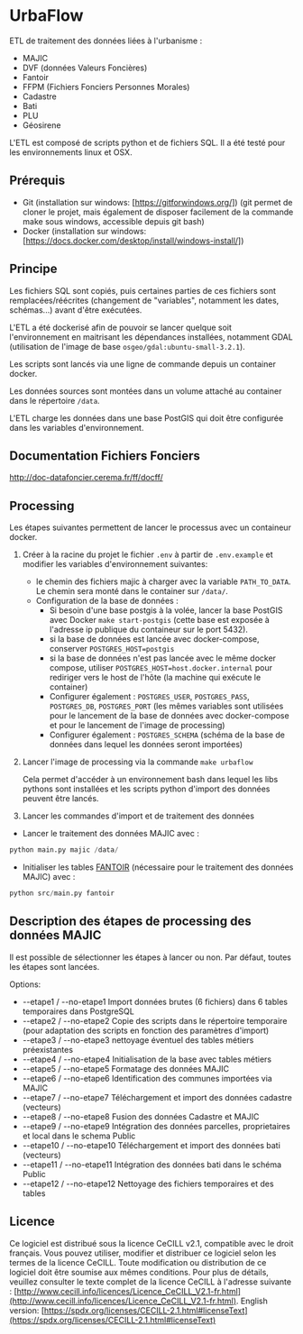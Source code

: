# UrbaFlow

ETL de traitement des données liées à l'urbanisme :

- MAJIC
- DVF (données Valeurs Foncières)
- Fantoir
- FFPM (Fichiers Fonciers Personnes Morales)
- Cadastre
- Bati
- PLU
- Géosirene


L'ETL est composé de scripts python et de fichiers SQL.
Il a été testé pour les environnements linux et OSX.

## Prérequis

- Git (installation sur windows: [https://gitforwindows.org/])
  (git permet de cloner le projet, mais également de disposer facilement de la commande make sous windows, accessible depuis git bash)
- Docker (installation sur windows: [https://docs.docker.com/desktop/install/windows-install/])


## Principe

Les fichiers SQL sont copiés, puis certaines parties de ces fichiers sont remplacées/réécrites (changement de "variables", notamment les dates, schémas...) avant d'être exécutées.

L'ETL a été dockerisé afin de pouvoir se lancer quelque soit l'environnement en maitrisant les dépendances installées, notamment GDAL (utilisation de l'image de base `osgeo/gdal:ubuntu-small-3.2.1`).

Les scripts sont lancés via une ligne de commande depuis un container docker.

Les données sources sont montées dans un volume attaché au container dans le répertoire `/data`.

L'ETL charge les données dans une base PostGIS qui doit être configurée dans les variables d'environnement.


## Documentation Fichiers Fonciers

http://doc-datafoncier.cerema.fr/ff/docff/

## Processing

Les étapes suivantes permettent de lancer le processus avec un containeur docker.

1. Créer à la racine du projet le fichier `.env` à partir de `.env.example` et modifier les variables d'environnement suivantes:
    - le chemin des fichiers majic à charger avec la variable `PATH_TO_DATA`. Le 
      chemin sera monté dans le container sur `/data/`.
    - Configuration de la base de données :
      - Si besoin d'une base postgis à la volée, lancer la base PostGIS avec Docker `make start-postgis` (cette base est
      exposée à l'adresse ip publique du containeur sur le port 5432).
      - si la base de données est lancée avec docker-compose, conserver `POSTGRES_HOST=postgis`
      - si la base de données n'est pas lancée avec le même docker compose, utiliser `POSTGRES_HOST=host.docker.internal` pour rediriger vers le host de l'hôte (la machine qui exécute le container)
      - Configurer également : `POSTGRES_USER`, `POSTGRES_PASS`, `POSTGRES_DB`, `POSTGRES_PORT` (les mêmes variables sont utilisées pour le lancement de la base de données avec docker-compose et pour le lancement de l'image de processing)
      - Configurer également : `POSTGRES_SCHEMA` (schéma de la base de données dans lequel les données seront importées)
2. Lancer l'image de processing via la commande `make urbaflow`

   Cela permet d'accéder à un environnement bash dans lequel les libs pythons 
   sont installées et les scripts python d'import des données peuvent être
   lancés.

3. Lancer les commandes d'import et de traitement des données
  
- Lancer le traitement des données MAJIC avec :

```python
python main.py majic /data/
```
  
- Initialiser les tables [FANTOIR][fantoir] (nécessaire pour le traitement 
    des données MAJIC) avec :

 ```python
 python src/main.py fantoir
 ```

[fantoir]: https://www.data.gouv.fr/fr/datasets/fichier-fantoir-des-voies-et-lieux-dits/


## Description des étapes de processing des données MAJIC

Il est possible de sélectionner les étapes à lancer ou non.
Par défaut, toutes les étapes sont lancées.

Options:
  
* --etape1 / --no-etape1    Import données brutes (6 fichiers) dans 6 tables
                            temporaires dans PostgreSQL
* --etape2 / --no-etape2    Copie des scripts dans le répertoire temporaire
                            (pour adaptation des scripts en fonction des
                            paramètres d'import)
* --etape3 / --no-etape3    nettoyage éventuel des tables métiers préexistantes
* --etape4 / --no-etape4    Initialisation de la base avec tables métiers
* --etape5 / --no-etape5    Formatage des données MAJIC
* --etape6 / --no-etape6    Identification des communes importées via MAJIC
* --etape7 / --no-etape7    Téléchargement et import des données cadastre
                             (vecteurs)
* --etape8 / --no-etape8    Fusion des données Cadastre et MAJIC
* --etape9 / --no-etape9    Intégration des données parcelles,
                            proprietaires et local dans le schema Public
* --etape10 / --no-etape10  Téléchargement et import des données bati
                             (vecteurs)
* --etape11 / --no-etape11  Intégration des données bati dans le schéma Public
* --etape12 / --no-etape12  Nettoyage des fichiers temporaires et des tables


## Licence
Ce logiciel est distribué sous la licence CeCILL v2.1, compatible avec le droit français. Vous pouvez utiliser, modifier et distribuer ce logiciel selon les termes de la licence CeCILL. Toute modification ou distribution de ce logiciel doit être soumise aux mêmes conditions. Pour plus de détails, veuillez consulter le texte complet de la licence CeCILL à l'adresse suivante : [http://www.cecill.info/licences/Licence_CeCILL_V2.1-fr.html](http://www.cecill.info/licences/Licence_CeCILL_V2.1-fr.html). English version: [https://spdx.org/licenses/CECILL-2.1.html#licenseText](https://spdx.org/licenses/CECILL-2.1.html#licenseText)
